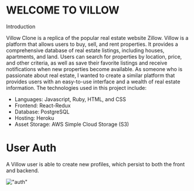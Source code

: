 # WELCOME TO VILLOW

Introduction

Villow Clone is a replica of the popular real estate website Zillow. Villow is a platform that allows users to buy, sell, and rent properties. It provides a comprehensive database of real estate listings, including houses, apartments, and land. Users can search for properties by location, price, and other criteria, as well as save their favorite listings and receive notifications when new properties become available. As someone who is passionate about real estate, I wanted to create a similar platform that provides users with an easy-to-use interface and a wealth of real estate information. The technologies used in this project include:


- Languages: Javascript, Ruby, HTML, and CSS
- Frontend: React-Redux
- Database: PostgreSQL
- Hosting: Heroku
- Asset Storage: AWS Simple Cloud Storage (S3)


# User Auth
A Villow user is able to create new profiles, which persist to both the front and backend.


!["auth"](.frontend/src/components/components/assets/auth.png)
